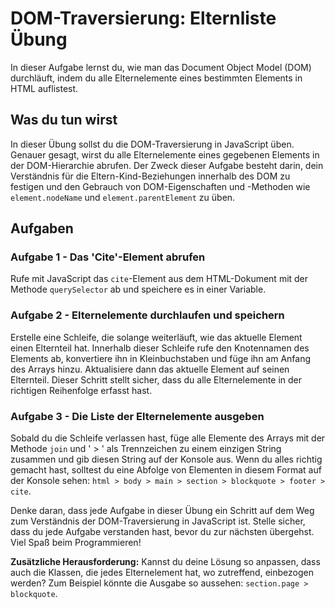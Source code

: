 # DOM-Traversierung: Elternliste Übung

In dieser Aufgabe lernst du, wie man das Document Object Model (DOM) durchläuft, indem du alle Elternelemente eines bestimmten Elements in HTML auflistest.

## Was du tun wirst

In dieser Übung sollst du die DOM-Traversierung in JavaScript üben. Genauer gesagt, wirst du alle Elternelemente eines gegebenen Elements in der DOM-Hierarchie abrufen. Der Zweck dieser Aufgabe besteht darin, dein Verständnis für die Eltern-Kind-Beziehungen innerhalb des DOM zu festigen und den Gebrauch von DOM-Eigenschaften und -Methoden wie `element.nodeName` und `element.parentElement` zu üben.

## Aufgaben

### Aufgabe 1 - Das 'Cite'-Element abrufen

Rufe mit JavaScript das `cite`-Element aus dem HTML-Dokument mit der Methode `querySelector` ab und speichere es in einer Variable.

### Aufgabe 2 - Elternelemente durchlaufen und speichern

Erstelle eine Schleife, die solange weiterläuft, wie das aktuelle Element einen Elternteil hat. Innerhalb dieser Schleife rufe den Knotennamen des Elements ab, konvertiere ihn in Kleinbuchstaben und füge ihn am Anfang des Arrays hinzu. Aktualisiere dann das aktuelle Element auf seinen Elternteil. Dieser Schritt stellt sicher, dass du alle Elternelemente in der richtigen Reihenfolge erfasst hast.

### Aufgabe 3 - Die Liste der Elternelemente ausgeben

Sobald du die Schleife verlassen hast, füge alle Elemente des Arrays mit der Methode `join` und ' > ' als Trennzeichen zu einem einzigen String zusammen und gib diesen String auf der Konsole aus. Wenn du alles richtig gemacht hast, solltest du eine Abfolge von Elementen in diesem Format auf der Konsole sehen: `html > body > main > section > blockquote > footer > cite`.

Denke daran, dass jede Aufgabe in dieser Übung ein Schritt auf dem Weg zum Verständnis der DOM-Traversierung in JavaScript ist. Stelle sicher, dass du jede Aufgabe verstanden hast, bevor du zur nächsten übergehst. Viel Spaß beim Programmieren!

**Zusätzliche Herausforderung:**
Kannst du deine Lösung so anpassen, dass auch die Klassen, die jedes Elternelement hat, wo zutreffend, einbezogen werden? Zum Beispiel könnte die Ausgabe so aussehen: `section.page > blockquote`.

